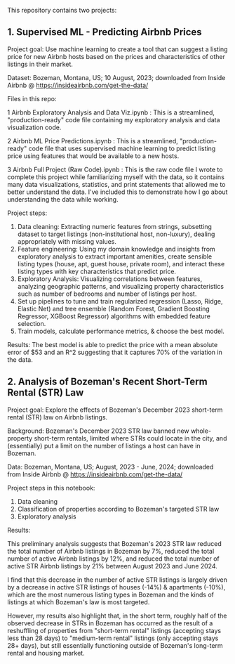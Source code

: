 This repository contains two projects:  

## 1. Supervised ML - Predicting Airbnb Prices 

Project goal: Use machine learning to create a tool that can suggest a listing price for new Airbnb hosts based on the prices and characteristics of other listings in their market. 

Dataset: Bozeman, Montana, US; 10 August, 2023; downloaded from Inside Airbnb @ https://insideairbnb.com/get-the-data/


Files in this repo:

1 Airbnb Exploratory Analysis and Data Viz.ipynb : This is a streamlined, "production-ready" code file containing my exploratory analysis and data visualization code. 

2 Airbnb ML Price Predictions.ipynb : This is a streamlined, "production-ready" code file that uses supervised machine learning to predict listing price using features that would be available to a new hosts. 

3 Airbnb Full Project (Raw Code).ipynb : This is the raw code file I wrote to complete this project while familiarizing myself with the data, so it contains many data visualizations, statistics, and print statements that allowed me to better understand the data. I've included this to demonstrate how I go about understanding the data while working. 


Project steps: 

1. Data cleaning: Extracting numeric features from strings, subsetting dataset to target listings (non-institutional host, non-luxury), dealing appropriately with missing values. 
2. Feature engineering: Using my domain knowledge and insights from exploratory analysis to extract important amenities, create sensible listing types (house, apt, guest house, private room), and interact these listing types with key characteristics that predict price.
3. Exploratory Analysis: Visualizing correlations between features, analyzing geographic patterns, and visualizing property characteristics such as number of bedrooms and number of listings per host.
4. Set up pipelines to tune and train regularized regression (Lasso, Ridge, Elastic Net) and tree ensemble (Random Forest, Gradient Boosting Regressor, XGBoost Regressor) algorithms with embedded feature selection.
5. Train models, calculate performance metrics, & choose the best model. 


Results: The best model is able to predict the price with a mean absolute error of $53 and an R^2 suggesting that it captures 70% of the variation in the data.



## 2. Analysis of Bozeman's Recent Short-Term Rental (STR) Law

Project goal: Explore the effects of Bozeman's December 2023 short-term rental (STR) law on Airbnb listings. 

Background: Bozeman's December 2023 STR law banned new whole-property short-term rentals, limited where STRs could locate in the city, and (essentially) put a limit on the number of listings a host can have in Bozeman.

Data: Bozeman, Montana, US; August, 2023 - June, 2024; downloaded from Inside Airbnb @ https://insideairbnb.com/get-the-data/

Project steps in this notebook:
1. Data cleaning 
2. Classification of properties according to Bozeman's targeted STR law
3. Exploratory analysis

Results:

This preliminary analysis suggests that Bozeman's 2023 STR law reduced the total number of Airbnb listings in Bozeman by 7%, reduced the total number of active Airbnb listings by 12%, and reduced the total number of active STR Airbnb listings by 21% between August 2023 and June 2024.

I find that this decrease in the number of active STR listings is largely driven by a decrease in active STR listings of houses (-14%) & apartments (-10%), which are the most numerous listing types in Bozeman and the kinds of listings at which Bozeman's law is most targeted.

However, my results also highlight that, in the short term, roughly half of the observed decrease in STRs in Bozeman has occurred as the result of a reshuffling of properties from "short-term rental" listings (accepting stays less than 28 days) to "medium-term rental" listings (only accepting stays 28+ days), but still essentially functioning outside of Bozeman's long-term rental and housing market. 
